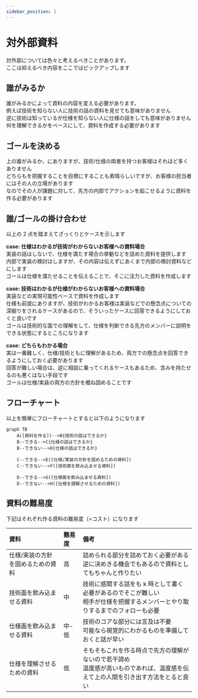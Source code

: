 ```yaml
---
sidebar_position: 2
---
```


# 対外部資料

対外部については色々と考えるべきことがあります。  
ここは抑えるべき内容をここではピックアップします

## 誰がみるか

誰がみるかによって資料の内容を変える必要があります。  
例えば技術を知らない人に技術の話の資料を見せても意味がありません  
逆に技術は知っているが仕様を知らない人に仕様の話をしても意味がありません  
何を理解できるかをベースにして、資料を作成する必要があります

## ゴールを決める

上の誰がみるか、にありますが、技術/仕様の両者を持つお客様はそれほど多くありません  
どちらもを把握することを目標にすることも素晴らしいですが、お客様の担当者にはその人の立場があります  
なのでその人が課題に対して、先方の内部でアクションを起こせるように資料を作る必要があります

## 誰/ゴールの掛け合わせ

以上の 2 点を踏まえてざっくりとケースを示します

**case: 仕様はわかるが技術がわからないお客様への資料場合**  
実装の話はしないで、仕様を満たす場合の挙動などを詰めた資料を提供します  
内部で実装の検討はしますが、その内容は伝えずにあくまで内部の検討資料などにします  
ゴールは仕様を満たせることを伝えることで、そこに注力した資料を作成します

**case: 技術はわかるが仕様がわからないお客様への資料場合**  
実装などの実現可能性ベースで資料を作成します  
仕様も前提にありますが、技術がわかるお客様は実装などでの懸念点についての深掘りをされるケースがあるので、そういったケースに回答できるようにしておくと良いです  
ゴールは技術的な面での理解をして、仕様を判断できる先方のメンバーに説明をできる状態にするところになります

**case: どちらもわかる場合**  
実は一番難しく、仕様/技術ともに理解があるため、両方での懸念点を回答できるようにしておく必要があります  
回答が難しい場合は、逆に相談に乗ってくれるケースもあるため、含みを持たせるのも悪くはない手段です  
ゴールは仕様/実装の両方の方針を概ね固めることです

## フローチャート

以上を簡単にフローチャートとすると以下のようになります

```mermaid
graph TB
    A([資料を作る])-->B{技術の話はできるか}
    B--できる-->C{仕様の話はできるか}
    B--できない-->D{仕様の話はできるか}

    C--できる-->E([仕様/実装の方針を固めるための資料])
    C--できない-->F([技術面を飲み込ませる資料])

    D--できる-->G([仕様面を飲み込ませる資料])
    D--できない-->H([仕様を理解させるための資料])
```

## 資料の難易度

下記はそれぞれ作る資料の難易度（=コスト）になります

| 資料                              | 難易度 | 備考                                                                                                                                |
| :-------------------------------- | :----- | :---------------------------------------------------------------------------------------------------------------------------------- |
| 仕様/実装の方針を固めるための資料 | 高     | 詰められる部分を詰めておく必要がある<br />逆に決めきる機会でもあるので資料としてもちゃんと作りたい                                  |
| 技術面を飲み込ませる資料          | 中     | 技術に感関する話をも k 時として書く必要があるのでそこが難しい<br/>相手が仕様を把握するメンバーとやり取りするまでのフォローも必要    |
| 仕様面を飲み込ませる資料          | 中-低  | 技術のコアな部分には言及は不要<br/>可能なら視覚的にわかるものを準備しておくと話が早い                                               |
| 仕様を理解させるための資料        | 低     | そもそもこれを作る時点で先方の理解がないので若干諦め<br/>温度感が高いものであれば、温度感を伝えて上の人間を引き出す方法をとると良い |
